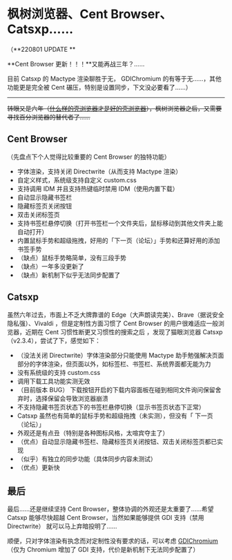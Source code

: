 # 枫树浏览器、Cent Browser、Catsxp……
（**220801 UPDATE **

 **Cent Browser 更新！！！**又能再战三年？……

目前 Catsxp 的 Mactype 渲染聊胜于无， GDIChromium 的有等于无……，其他功能更是完全被 Cent 碾压，特别是设置同步，下文没必要看了……）

---

~~转眼又是六年（[什么样的壳浏览器才是好的壳浏览器](https://cloudlet.info/t/369)），枫树浏览器之后，又需要寻找百分浏览器的替代者了……~~

## Cent Browser 

（先盘点下个人觉得比较重要的 Cent Browser 的独特功能）

- 字体渲染，支持关闭 Directwrite（从而支持 Mactype 渲染）
- 自定义样式，系统级支持自定义 custom.css
- 支持调用 IDM 并且支持热键临时禁用 IDM（使用内置下载）
- 自动显示隐藏书签栏
- 隐藏标签页关闭按钮
- 双击关闭标签页
- 支持书签栏悬停切换（打开书签栏一个文件夹后，鼠标移动到其他文件夹上能自动打开）
- 内置鼠标手势和超级拖拽，好用的「下一页（论坛）」手势和还算好用的添加书签手势
- （缺点）鼠标手势略简单，没有三段手势
- （缺点）一年多没更新了
- （缺点）新机制下似乎无法同步配置了

## Catsxp 

虽然六年过去，市面上不乏大牌靠谱的 Edge（大声朗读完美）、Brave（据说安全隐私强）、Vivaldi ，但是定制性方面习惯了 Cent Browser 的用户很难适应一般浏览器，近期在 Cent 习惯性断更又习惯性的搜索之后 ，发现了猫眼浏览器 Catsxp （v2.3.4），尝试了下，感觉如下：

- （没法关闭 Directwrite）字体渲染部分只能使用 Mactype 助手勉强解决页面部分的字体渲染，但页面以外，如标签栏、书签栏、系统界面都无能为力
- 没有系统级的支持 custom.css
- 调用下载工具功能实测无效
- （目前版本 BUG） 下载按钮开启的下载内容面板在碰到相同文件询问保留舍弃时，选择保留会导致浏览器崩溃
- 不支持隐藏书签页状态下的书签栏悬停切换（显示书签页状态下正常）
- Catsxp 虽然也有简单的鼠标手势和超级拖拽（未实测），但没有「 下一页（论坛）」
- 外观还是有点丑（特别是各种图标风格，太喧宾夺主了）
- （优点）自动显示隐藏书签栏、隐藏标签页关闭按钮、双击关闭标签页都已实现
- （似乎）有独立的同步功能（具体同步内容未测试）
- （优点）更新快

## 最后

最后……还是继续坚持 Cent Browser，整体协调的外观还是太重要了……希望 Catsxp 能够尽快超越 Cent Browser，当然如果能够提供 GDI 支持（禁用 Directwrite） 就可以马上弃暗投明了……

顺便，只对字体渲染有执念而对定制性没有要求的话，可以考虑 [GDIChromium](https://github.com/GTANAdam/GDIChromium)（仅为 Chromium 增加了 GDI 支持，代价是新机制下无法同步配置了）